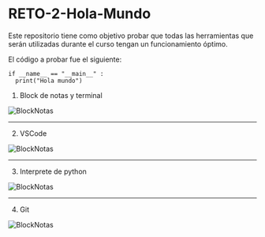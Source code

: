 # RETO-2-Hola-Mundo
Este repositorio tiene como objetivo probar que todas las herramientas que serán utilizadas durante el curso tengan un funcionamiento óptimo.

El código a probar fue el siguiente:

```
if __name__ == "__main__" :
  print("Hola mundo")
```

1. Block de notas y terminal

![BlockNotas](https://i.ibb.co/X7fVh7V/Captura-de-pantalla-2024-02-18-093927.png)

***

2. VSCode

![BlockNotas](https://i.ibb.co/G2XSTY5/Captura-de-pantalla-2024-02-18-092739.png)

***

3. Interprete de python

![BlockNotas](https://i.ibb.co/LJZdpmC/Captura-de-pantalla-2024-02-18-093413.png)

***

4. Git

![BlockNotas](https://i.ibb.co/pQv03QQ/Captura-de-pantalla-2024-02-18-093107.png)
